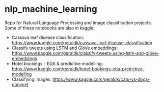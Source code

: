 # nlp_machine_learning

Repo for Natural Language Processing and image classification projects. Some of these notebooks are also in kaggle:
- Cassava leaf disease classification: https://www.kaggle.com/geraldk/cassava-leaf-disease-classification
- Classify tweets using LSTM and GloVe embeddings: https://www.kaggle.com/geraldk/classify-tweets-using-lstm-and-glove-embeddings
- Hotel bookings - EDA & predictive modelling: https://www.kaggle.com/geraldk/hotel-bookings-eda-predictive-modelling
- Classifying images: https://www.kaggle.com/geraldk/cats-vs-dogs-convnet
